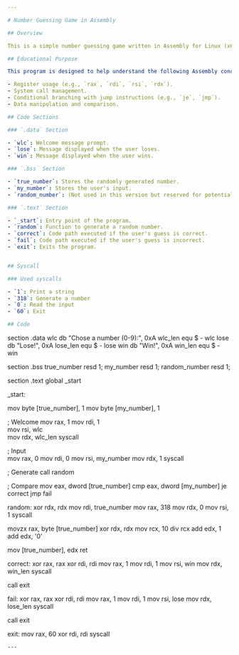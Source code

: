 ```yaml
---

# Number Guessing Game in Assembly

## Overview

This is a simple number guessing game written in Assembly for Linux (x64/x86). The goal of this program is to demonstrate some basic concepts of Assembly language, such as register usage and system calls. The program generates a random number between 0 and 9 and asks the user to guess it. If the guessed number is correct, the user wins; otherwise, they lose.

## Educational Purpose

This program is designed to help understand the following Assembly concepts:

- Register usage (e.g., `rax`, `rdi`, `rsi`, `rdx`).
- System call management.
- Conditional branching with jump instructions (e.g., `je`, `jmp`).
- Data manipulation and comparison.

## Code Sections

### `.data` Section

- `wlc`: Welcome message prompt.
- `lose`: Message displayed when the user loses.
- `win`: Message displayed when the user wins.

### `.bss` Section

- `true_number`: Stores the randomly generated number.
- `my_number`: Stores the user's input.
- `random_number`: (Not used in this version but reserved for potential future use.)

### `.text` Section

- `_start`: Entry point of the program.
- `random`: Function to generate a random number.
- `correct`: Code path executed if the user's guess is correct.
- `fail`: Code path executed if the user's guess is incorrect.
- `exit`: Exits the program.


## Syscall

### Used syscalls

- `1`: Print a string
- `318`: Generate a number
- `0`: Read the input
- `60`: Exit

## Code

```
section .data
  wlc db "Chose a number (0-9):", 0xA
  wlc_len equ $ - wlc
  lose db "Lose!", 0xA
  lose_len equ $ - lose
  win db "Win!", 0xA
  win_len equ $ - win

section .bss
  true_number resd 1;
  my_number resd 1;
  random_number resd 1;

  section .text
global _start

_start:

  mov byte [true_number], 1
  mov byte [my_number], 1

  ; Welcome
  mov rax, 1
  mov rdi, 1  
  mov rsi, wlc  
  mov rdx, wlc_len
  syscall

  ; Input   
  mov rax, 0
  mov rdi, 0
  mov rsi, my_number
  mov rdx, 1
  syscall

  ; Generate
  call random
  
  ; Compare
  mov eax, dword [true_number]
  cmp eax, dword [my_number]
  je correct
  jmp fail

  

random:
  xor rdx, rdx
  mov rdi, true_number
  mov rax, 318
  mov rdx, 0
  mov rsi, 1
  syscall      

  movzx rax, byte [true_number]
  xor rdx, rdx
  mov rcx, 10
  div rcx
  add edx, 1
  add edx, '0'

  mov [true_number], edx
  ret

correct:
  xor rax, rax
  xor rdi, rdi
  mov rax, 1
  mov rdi, 1
  mov rsi, win
  mov rdx, win_len
  syscall

  call exit

fail:
  xor rax, rax
  xor rdi, rdi
  mov rax, 1
  mov rdi, 1
  mov rsi, lose
  mov rdx, lose_len
  syscall

  call exit

exit:
  mov rax, 60
  xor rdi, rdi
  syscall

```
---
```



